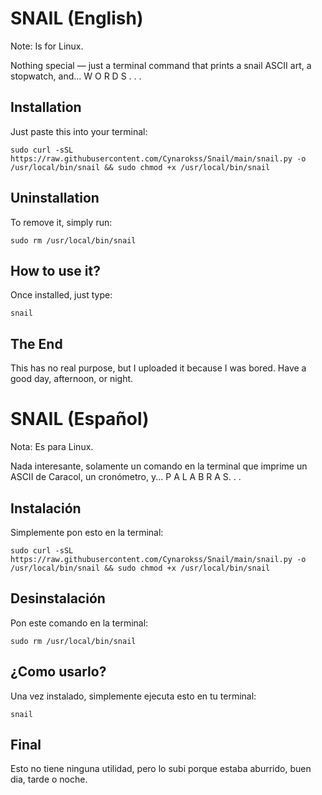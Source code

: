 # SNAIL (English)

Note: Is for Linux.

Nothing special — just a terminal command that prints a snail ASCII art, a stopwatch, and... W O R D S . . .

## Installation

Just paste this into your terminal:

```
sudo curl -sSL https://raw.githubusercontent.com/Cynarokss/Snail/main/snail.py -o /usr/local/bin/snail && sudo chmod +x /usr/local/bin/snail
```

## Uninstallation

To remove it, simply run:

```
sudo rm /usr/local/bin/snail
```

## How to use it?

Once installed, just type:

```
snail
```

## The End

This has no real purpose, but I uploaded it because I was bored. Have a good day, afternoon, or night.


# SNAIL (Español)

Nota: Es para Linux.

Nada interesante, solamente un comando en la terminal que imprime un ASCII de Caracol, un cronómetro, y...  P A L A B R A S. . .

## Instalación

Simplemente pon esto en la terminal:

```
sudo curl -sSL https://raw.githubusercontent.com/Cynarokss/Snail/main/snail.py -o /usr/local/bin/snail && sudo chmod +x /usr/local/bin/snail
```

## Desinstalación

Pon este comando en la terminal:

```
sudo rm /usr/local/bin/snail
```

## ¿Como usarlo?

Una vez instalado, simplemente ejecuta esto en tu terminal:

```
snail
```

## Final

Esto no tiene ninguna utilidad, pero lo subi porque estaba aburrido, buen dia, tarde o noche.
